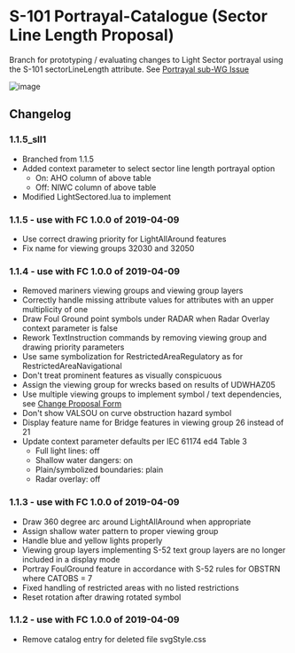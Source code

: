 # S-101 Portrayal-Catalogue (Sector Line Length Proposal)
Branch for prototyping / evaluating changes to Light Sector portrayal using the S-101 sectorLineLength attribute. See [Portrayal sub-WG Issue](https://github.com/S-101-Portrayal-subWG/Working-Documents/issues/3)

![image](https://user-images.githubusercontent.com/62906211/130296714-941c783e-52b2-4dee-83ee-a49198c22e05.png)

## Changelog
### 1.1.5_sll1
*	Branched from 1.1.5
*	Added context parameter to select sector line length portrayal option
	* On: AHO column of above table
	* Off: NIWC column of above table
*	Modified LightSectored.lua to implement

### 1.1.5 - use with FC 1.0.0 of 2019-04-09
*	Use correct drawing priority for LightAllAround features
*	Fix name for viewing groups 32030 and 32050

### 1.1.4 - use with FC 1.0.0 of 2019-04-09
*	Removed mariners viewing groups and viewing group layers
*	Correctly handle missing attribute values for attributes with an upper multiplicity of one
*	Draw Foul Ground point symbols under RADAR when Radar Overlay context parameter is false
*	Rework TextInstruction commands by removing viewing group and drawing priority parameters
*	Use same symbolization for RestrictedAreaRegulatory as for RestrictedAreaNavigational
*	Don't treat prominent features as visually conspicuous
*	Assign the viewing group for wrecks based on results of UDWHAZ05
*	Use multiple viewing groups to implement symbol / text dependencies, see [Change Proposal Form](https://github.com/IHO-S100WG/TSM8/blob/master/6.X-1%20Multiple%20viewing%20groups%20per%20drawing%20instruction/Allow%20multiple%20viewing%20groups%20per%20drawing%20instruction.pdf)
*	Don't show VALSOU on curve obstruction hazard symbol
*	Display feature name for Bridge features in viewing group 26 instead of 21
*	Update context parameter defaults per IEC 61174 ed4 Table 3
	* Full light lines: off
	* Shallow water dangers: on
	* Plain/symbolized boundaries: plain
	* Radar overlay: off

### 1.1.3 - use with FC 1.0.0 of 2019-04-09
*	Draw 360 degree arc around LightAllAround when appropriate
*	Assign shallow water pattern to proper viewing group
*	Handle blue and yellow lights properly
*	Viewing group layers implementing S-52 text group layers are no longer included in a display mode
*	Portray FoulGround feature in accordance with S-52 rules for OBSTRN where CATOBS = 7
*	Fixed handling of restricted areas with no listed restrictions
*	Reset rotation after drawing rotated symbol

### 1.1.2 - use with FC 1.0.0 of 2019-04-09
*	Remove catalog entry for deleted file svgStyle.css
